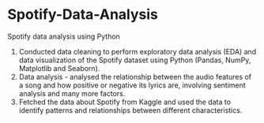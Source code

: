 # Spotify-Data-Analysis
Spotify data analysis using Python

1) Conducted data cleaning to perform exploratory data analysis (EDA) and data visualization of the Spotify dataset using Python (Pandas, NumPy, Matplotlib and Seaborn).
2) Data analysis - analysed the relationship between the audio features of a song and how positive or negative its lyrics are, involving sentiment analysis and many more factors.
3) Fetched the data about Spotify from Kaggle and used the data to identify patterns and relationships between different characteristics. 

